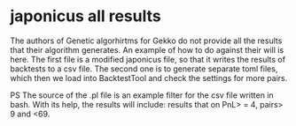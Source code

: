 # japonicus all results
The authors of Genetic algorhirtms for Gekko do not provide all the results that their algorithm generates. An example of how to do against their will is here. The first file is a modified japonicus file, so that it writes the results of backtests to a csv file. The second one is to generate separate toml files, which then we load into BacktestTool and check the settings for more pairs.

PS
The source of the .pl file is an example filter for the csv file written in bash. With its help, the results will include: results that on PnL> = 4, pairs> 9 and <69.
